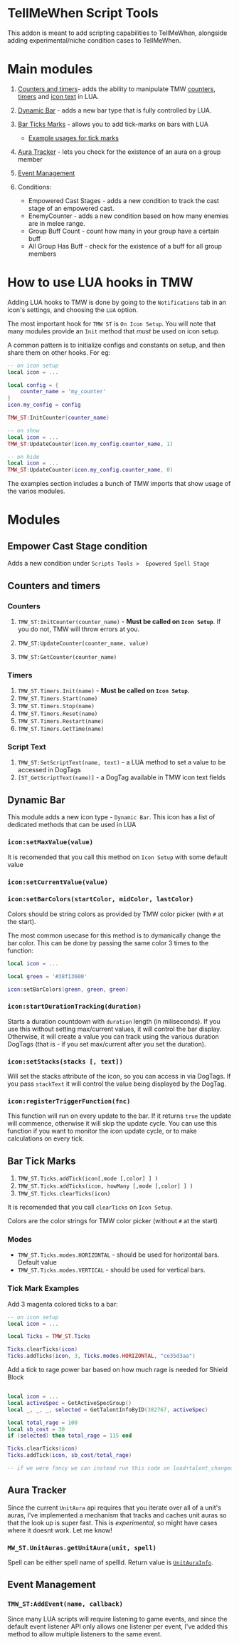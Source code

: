TellMeWhen Script Tools
=======================

This addon is meant to add scripting capabilities to TellMeWhen, alongside adding experimental/niche condition cases to TellMeWhen.

# Main modules

1. [Counters and timers](#counters-and-timers)- adds the ability to manipulate TMW [counters](#counters), [timers](#timers) and [icon text](#script-text) in LUA.
2. [Dynamic Bar](#dynamic-bar) - adds a new bar type that is fully controlled by LUA.
3. [Bar Ticks Marks](#bar-tick-marks) - allows you to add tick-marks on bars with LUA

	* [Example usages for tick marks](#tick-mark-examples)
	
4. [Aura Tracker](#aura-tracker) - lets you check for the existence of an aura on a group member
5. [Event Management](#event-managment)
	
6. Conditions:

	* Empowered Cast Stages - adds a new condition to track the cast stage of an empowered cast.
	* EnemyCounter - adds a new condition based on how many enemies are in melee range.
	* Group Buff Count - count how many in your group have a certain buff
	* All Group Has Buff - check for the existence of a buff for all group members

# How to use LUA hooks in TMW

Adding LUA hooks to TMW is done by going to the `Notifications` tab in an icon's settings, and choosing the `LUA`
option. 

The most important hook for `TMW ST` is `On Icon Setup`. You will note that many modules provide an `Init` method that *must* be used on icon setup.

A common pattern is to initialize configs and constants on setup, and then share them on other hooks. For eg:

```lua
-- on icon setup
local icon = ...

local config = {
	counter_name = 'my_counter'
}
icon.my_config = config

TMW_ST:InitCounter(counter_name)
```

```lua
-- on show
local icon = ...
TMW_ST:UpdateCounter(icon.my_config.counter_name, 1)
```


```lua
-- on hide
local icon = ...
TMW_ST:UpdateCounter(icon.my_config.counter_name, 0)
```

The examples section includes a bunch of TMW imports that show usage of the varios modules.

# Modules

## Empower Cast Stage condition

Adds a new condition under `Scripts Tools >  Epowered Spell Stage`

## Counters and timers

### Counters

1. `TMW_ST:InitCounter(counter_name)` - **Must be called on `Icon Setup`**. If you do not, TMW will throw errors at you.

2. `TMW_ST:UpdateCounter(counter_name, value)`
3. `TMW_ST:GetCounter(counter_name)`

### Timers

1. `TMW_ST.Timers.Init(name)` - **Must be called on `Icon Setup`**.
2. `TMW_ST.Timers.Start(name)`
3. `TMW_ST.Timers.Stop(name)`
4. `TMW_ST.Timers.Reset(name)`
5. `TMW_ST.Timers.Restart(name)`
6. `TMW_ST.Timers.GetTime(name)`

### Script Text

1. `TMW_ST:SetScriptText(name, text)` - a LUA method to set a value to be accessed in DogTags
2. `[ST_GetScriptText(name)]` - a DogTag available in TMW icon text fields


## Dynamic Bar

This module adds a new icon type - `Dynamic Bar`. This icon has a list of dedicated methods that can be used in LUA

### `icon:setMaxValue(value)`

It is recomended that you call this method on `Icon Setup` with some default value

### `icon:setCurrentValue(value)`

### `icon:setBarColors(startColor, midColor, lastColor)`

Colors should be string colors as provided by TMW color picker (with `#` at the start).

The most common usecase for this method is to dymanically change the bar color. This can be done by passing the same color 3 times to the function:

```lua
local icon = ...

local green = '#38f13600'

icon:setBarColors(green, green, green)
```

### `icon:startDurationTracking(duration)`

Starts a duration countdown with `duration` length (in miliseconds). If you use this without setting max/current values, it will control the bar display. Otherwise, it will create a value you can track using the various duration DogTags (that is - if you set max/current after you set the duration).

### `icon:setStacks(stacks [, text])`

Will set the stacks attribute of the icon, so you can access in via DogTags. If you pass `stackText` it will control the value being displayed by the DogTag.

### `icon:registerTriggerFunction(fnc)`

This function will run on every update to the bar. If it returns `true` the update will commence, otherwise it will skip the update cycle.
You can use this function if you want to monitor the icon update cycle, or to make calculations on every tick.

## Bar Tick Marks

1. `TMW_ST.Ticks.addTick(icon[,mode [,color] ] )` 
2. `TMW_ST.Ticks.addTicks(icon, howMany [,mode [,color] ] )`
3. `TMW_ST.Ticks.clearTicks(icon)`

It is recomended that you call `clearTicks` on `Icon Setup`.

Colors are the color strings for TMW color picker (without `#` at the start)

### Modes

* `TMW_ST.Ticks.modes.HORIZONTAL` - should be used for horizontal bars. Default value
* `TMW_ST.Ticks.modes.VERTICAL` - should be used for vertical bars.


### Tick Mark Examples

Add 3 magenta colored ticks to a bar:

```lua
-- on icon setup
local icon = ...

local Ticks = TMW_ST.Ticks

Ticks.clearTicks(icon)
Ticks.addTicks(icon, 3, Ticks.modes.HORIZONTAL, "ce35d3aa")
```

Add a tick to rage power bar based on how much rage is needed for Shield Block

```lua

local icon = ...
local activeSpec = GetActiveSpecGroup()
local _, _, _, selected = GetTalentInfoByID(382767, activeSpec)

local total_rage = 100
local sb_cost = 30
if (selected) then total_rage = 115 end

Ticks.clearTicks(icon)
Ticks.addTick(icon, sb_cost/total_rage)

-- if we were fancy we can instead run this code on load+talent_changed events so it's always correct
```

## Aura Tracker

Since the current `UnitAura` api requires that you iterate over all of a unit's auras, I've implemented a mechanism that tracks and caches unit auras so that the look up is super fast. This is *experimental*, so might have cases where it doesnt work. Let me know!

### `MW_ST.UnitAuras.getUnitAura(unit, spell)`

Spell can be either spell name of spellId. Return value is [`UnitAuraInfo`](https://wowpedia.fandom.com/wiki/Struct_UnitAuraInfo).

## Event Management

### `TMW_ST:AddEvent(name, callback)` 

Since many LUA scripts will require listening to game events, and since the default event listener API only allows one listener per event, I've added this method to allow multiple listeners to the same event.
